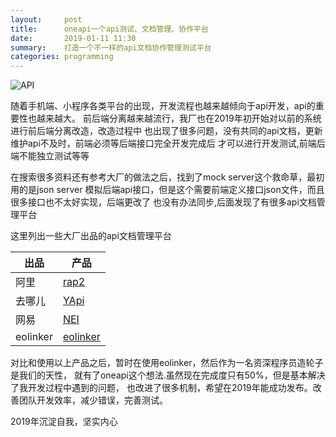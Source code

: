 ```yaml
---
layout:     post
title:      oneapi一个api测试、文档管理、协作平台
date:       2019-01-11 11:30
summary:    打造一个不一样的api文档协作管理测试平台
categories: programming
---
```


![API](https://i.loli.net/2019/01/11/5c3808698a453.png)

随着手机端、小程序各类平台的出现，开发流程也越来越倾向于api开发，api的重要性也越来越大。
前后端分离越来越流行，我厂也在2019年初开始对以前的系统进行前后端分离改造，改造过程中
也出现了很多问题，没有共同的api文档，更新维护api不及时，前端必须等后端接口完全开发完成后
才可以进行开发测试,前端后端不能独立测试等等

在搜索很多资料还有参考大厂的做法之后，找到了mock server这个救命草，最初用的是json server
模拟后端api接口，但是这个需要前端定义接口json文件，而且很多接口也不太好实现，后端更改了
也没有办法同步,后面发现了有很多api文档管理平台

这里列出一些大厂出品的api文档管理平台

出品 | 产品
--- | ---
阿里 | [rap2](https://github.com/thx/rap2-delos)
去哪儿 | [YApi](https://github.com/YMFE/yapi)
网易 | [NEI](https://github.com/NEYouFan/nei-toolkit)
eolinker | [eolinker](https://www.eolinker.com/#/)

对比和使用以上产品之后，暂时在使用eolinker，然后作为一名资深程序员造轮子是我们的天性，
就有了oneapi这个想法.虽然现在完成度只有50%，但是基本解决了我开发过程中遇到的问题，
也改进了很多机制，希望在2019年能成功发布。改善团队开发效率，减少错误，完善测试。

2019年沉淀自我，坚实内心
